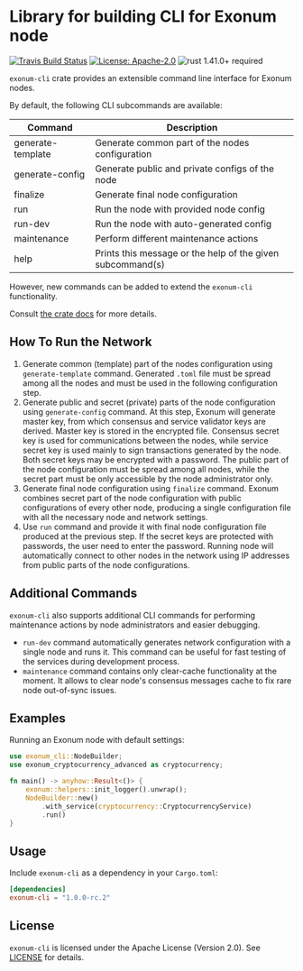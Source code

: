 # Library for building CLI for Exonum node

[![Travis Build Status](https://img.shields.io/travis/exonum/exonum/master.svg?label=Linux%20Build)](https://travis-ci.com/exonum/exonum)
[![License: Apache-2.0](https://img.shields.io/github/license/exonum/exonum.svg)](https://github.com/exonum/exonum/blob/master/LICENSE)
![rust 1.41.0+ required](https://img.shields.io/badge/rust-1.41.0+-blue.svg?label=Required%20Rust)

`exonum-cli` crate provides an extensible command line interface for Exonum
nodes.

By default, the following CLI subcommands are available:

| Command            | Description
| ------------------ | -----------
| generate-template  | Generate common part of the nodes configuration
| generate-config    | Generate public and private configs of the node
| finalize           | Generate final node configuration
| run                | Run the node with provided node config
| run-dev            | Run the node with auto-generated config
| maintenance        | Perform different maintenance actions
| help               | Prints this message or the help of the given subcommand(s)

However, new commands can be added to extend the `exonum-cli` functionality.

Consult [the crate docs](https://docs.rs/exonum-cli) for more details.

## How To Run the Network

1. Generate common (template) part of the nodes configuration using
  `generate-template` command. Generated `.toml` file must be spread
  among all the nodes and must be used in the following configuration step.
2. Generate public and secret (private) parts of the node configuration using
  `generate-config` command. At this step, Exonum will generate master key, from
  which consensus and service validator keys are derived. Master key is stored
  in the encrypted file. Consensus secret key is used for communications between
  the nodes, while service secret key is used mainly to sign transactions
  generated by the node. Both secret keys may be encrypted with a password.
  The public part of the node configuration must be spread among all nodes,
  while the secret part must be only accessible by the node administrator only.
3. Generate final node configuration using `finalize` command. Exonum combines
  secret part of the node configuration with public configurations of every other
  node, producing a single configuration file with all the necessary node and
  network settings.
4. Use `run` command and provide it with final node configuration file produced
  at the previous step. If the secret keys are protected with passwords, the
  user need to enter the password. Running node will automatically connect to
  other nodes in the network using IP addresses from public parts of the node
  configurations.

## Additional Commands

`exonum-cli` also supports additional CLI commands for performing maintenance
actions by node administrators and easier debugging.

- `run-dev` command automatically generates network configuration with a single
  node and runs it. This command can be useful for fast testing of the services
  during development process.
- `maintenance` command contains only clear-cache functionality at the moment.
  It allows to clear node's consensus messages cache to fix rare node
  out-of-sync issues.

## Examples

Running an Exonum node with default settings:

```rust
use exonum_cli::NodeBuilder;
use exonum_cryptocurrency_advanced as cryptocurrency;

fn main() -> anyhow::Result<()> {
    exonum::helpers::init_logger().unwrap();
    NodeBuilder::new()
        .with_service(cryptocurrency::CryptocurrencyService)
        .run()
}
```

## Usage

Include `exonum-cli` as a dependency in your `Cargo.toml`:

```toml
[dependencies]
exonum-cli = "1.0.0-rc.2"
```

## License

`exonum-cli` is licensed under the Apache License (Version 2.0).
See [LICENSE](LICENSE) for details.
